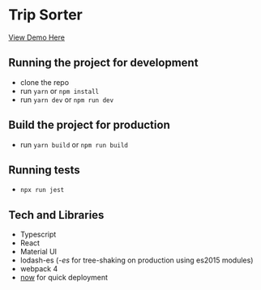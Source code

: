 # Trip Sorter

[View Demo Here](https://build-xkeudcrhzf.now.sh/)

## Running the project for development

* clone the repo
* run `yarn` or `npm install`
* run `yarn dev` or `npm run dev`

## Build the project for production

* run `yarn build` or `npm run build`

## Running tests

* `npx run jest`

## Tech and Libraries

* Typescript
* React
* Material UI
* lodash-es (_-es_ for tree-shaking on production using es2015 modules)
* webpack 4
* [now](https://zeit.co/now) for quick deployment
